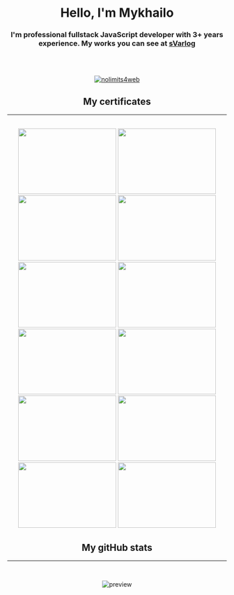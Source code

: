 <h1 align="center">Hello, I'm Mykhailo</h1>
<h3 align="center">I'm professional fullstack JavaScript developer with 3+ years experience. My works you can see at <a href="https://svarlog.github.io/resume">sVarlog</a></h3>
<br />
<br />

<p align="center"> 
    <a href="https://github.com/ryo-ma/github-profile-trophy">
        <img src="https://github-profile-trophy.vercel.app/?username=svarlog&column=4&margin-w=15&margin-h=15" alt="nolimits4web" />
    </a> 
</p>

<h2 align="center">My certificates</h2>
<hr />
<br />

<div align="center">
    <img height="150" width="225" src="https://svarlog.github.io/resume/img/Education/Layout_certificate.jpg">
    <img height="150" width="225" src="https://svarlog.github.io/resume/img/Education/WP_patent.jpg">
    <img height="150" width="225" src="https://svarlog.github.io/resume/img/Education/certificate_JS.jpg">
    <img height="150" width="225" src="https://svarlog.github.io/resume/img/Education/wayup_layout.jpg">
    <img height="150" width="225" src="https://svarlog.github.io/resume/img/Education/udemyJS.jpg">
    <img height="150" width="225" src="https://svarlog.github.io/resume/img/Education/udemyVue.jpg">
    <img height="150" width="225" src="https://svarlog.github.io/resume/img/Education/nodeJS_udemy.jpg">
    <img height="150" width="225" src="https://svarlog.github.io/resume/img/Education/git_udemy.jpg">
    <img height="150" width="225" src="https://svarlog.github.io/resume/img/Education/react-native-udemy.jpg">
    <img height="150" width="225" src="https://svarlog.github.io/resume/img/Education/TypeScript_udemy.jpg">
    <img height="150" width="225" src="https://svarlog.github.io/resume/img/Education/GraphQL_udemy.jpg">
    <img height="150" width="225" src="https://svarlog.github.io/resume/img/Education/electron_react_udemy.jpg">
</div>

<h2 align="center">My gitHub stats</h2>
<hr />
<br />
<p align="center">
    <img src="https://github-readme-stats.vercel.app/api/top-langs/?username=sVarlog&count_private=true&hide=tsql&langs_count=7&theme=material-palenight&layout=compact"alt="preview" />
</p>
